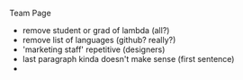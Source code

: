 Team Page

- remove student or grad of lambda (all?)
- remove list of languages (github? really?)
- 'marketing staff' repetitive (designers)
- last paragraph kinda doesn't make sense (first sentence)
-
